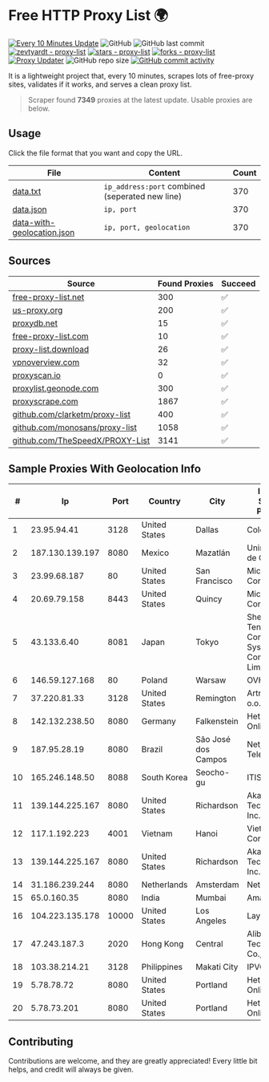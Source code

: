 
# Free HTTP Proxy List 🌍

[![Every 10 Minutes Update](https://github.com/mertguvencli/http-proxy-list/actions/workflows/main.yml/badge.svg?branch=main)](https://github.com/mertguvencli/http-proxy-list/actions/workflows/main.yml)
![GitHub](https://img.shields.io/github/license/mertguvencli/http-proxy-list)
![GitHub last commit](https://img.shields.io/github/last-commit/mertguvencli/http-proxy-list)
[![zevtyardt - proxy-list](https://img.shields.io/static/v1?label=zevtyardt&message=proxy-list&color=blue&logo=github)](https://github.com/zevtyardt/proxy-list "Go to GitHub repo")
[![stars - proxy-list](https://img.shields.io/github/stars/zevtyardt/proxy-list?style=social)](https://github.com/zevtyardt/proxy-list)
[![forks - proxy-list](https://img.shields.io/github/forks/zevtyardt/proxy-list?style=social)](https://github.com/zevtyardt/proxy-list)
[![Proxy Updater](https://github.com/zevtyardt/proxy-list/workflows/Proxy%20Updater/badge.svg)](https://github.com/zevtyardt/proxy-list/actions?query=workflow:"Proxy+Updater")
![GitHub repo size](https://img.shields.io/github/repo-size/zevtyardt/proxy-list)
[![GitHub commit activity](https://img.shields.io/github/commit-activity/m/zevtyardt/proxy-list?logo=commits)](https://github.com/zevtyardt/proxy-list/commits/main)

It is a lightweight project that, every 10 minutes, scrapes lots of free-proxy sites, validates if it works, and serves a clean proxy list.

> Scraper found **7349** proxies at the latest update. Usable proxies are below.

## Usage

Click the file format that you want and copy the URL.

|File|Content|Count|
|----|-------|-----|
|[data.txt](https://raw.githubusercontent.com/mertguvencli/http-proxy-list/main/proxy-list/data.txt)|`ip_address:port` combined (seperated new line)|370|
|[data.json](https://raw.githubusercontent.com/mertguvencli/http-proxy-list/main/proxy-list/data.json)|`ip, port`|370|
|[data-with-geolocation.json](https://raw.githubusercontent.com/mertguvencli/http-proxy-list/main/proxy-list/data-with-geolocation.json)|`ip, port, geolocation`|370|

## Sources

|Source|Found Proxies|Succeed|
|------|-------------|-------|
|[free-proxy-list.net](https://free-proxy-list.net)|300|✅|
|[us-proxy.org](https://www.us-proxy.org)|200|✅|
|[proxydb.net](http://proxydb.net)|15|✅|
|[free-proxy-list.com](https://free-proxy-list.com/?page=&port=&type%5B%5D=http&type%5B%5D=https&up_time=0&search=Search)|10|✅|
|[proxy-list.download](https://www.proxy-list.download/HTTP)|26|✅|
|[vpnoverview.com](https://vpnoverview.com/privacy/anonymous-browsing/free-proxy-servers)|32|✅|
|[proxyscan.io](https://www.proxyscan.io)|0|✅|
|[proxylist.geonode.com](https://proxylist.geonode.com/api/proxy-list?limit=300&page=1&sort_by=lastChecked&sort_type=desc&protocols=http,https)|300|✅|
|[proxyscrape.com](https://api.proxyscrape.com/v2/?request=displayproxies&protocol=http&timeout=10000&country=all&ssl=all&anonymity=all)|1867|✅|
|[github.com/clarketm/proxy-list](https://raw.githubusercontent.com/clarketm/proxy-list/master/proxy-list-raw.txt)|400|✅|
|[github.com/monosans/proxy-list](https://raw.githubusercontent.com/monosans/proxy-list/main/proxies/http.txt)|1058|✅|
|[github.com/TheSpeedX/PROXY-List](https://raw.githubusercontent.com/TheSpeedX/PROXY-List/master/http.txt)|3141|✅|


## Sample Proxies With Geolocation Info

|#|Ip|Port|Country|City|Internet Service Provider|
|-|--|----|-------|----|-------------------------|
|1|23.95.94.41|3128|United States|Dallas|ColoCrossing|
|2|187.130.139.197|8080|Mexico|Mazatlán|Uninet S.A. de C.V.|
|3|23.99.68.187|80|United States|San Francisco|Microsoft Corporation|
|4|20.69.79.158|8443|United States|Quincy|Microsoft Corporation|
|5|43.133.6.40|8081|Japan|Tokyo|Shenzhen Tencent Computer Systems Company Limited|
|6|146.59.127.168|80|Poland|Warsaw|OVH SAS|
|7|37.220.81.33|3128|United States|Remington|Artnet Sp. z o.o.|
|8|142.132.238.50|8080|Germany|Falkenstein|Hetzner Online GmbH|
|9|187.95.28.19|8080|Brazil|São José dos Campos|Netjacarei Telecon Ltda|
|10|165.246.148.50|8088|South Korea|Seocho-gu|ITIS|
|11|139.144.225.167|8080|United States|Richardson|Akamai Technologies, Inc.|
|12|117.1.192.223|4001|Vietnam|Hanoi|Viettel Corporation|
|13|139.144.225.167|8080|United States|Richardson|Akamai Technologies, Inc.|
|14|31.186.239.244|8080|Netherlands|Amsterdam|NetSkope Inc|
|15|65.0.160.35|8080|India|Mumbai|Amazon.com|
|16|104.223.135.178|10000|United States|Los Angeles|LayerHost|
|17|47.243.187.3|2020|Hong Kong|Central|Alibaba (US) Technology Co., Ltd.|
|18|103.38.214.21|3128|Philippines|Makati City|IPVG|
|19|5.78.78.72|8080|United States|Portland|Hetzner Online GmbH|
|20|5.78.73.201|8080|United States|Portland|Hetzner Online GmbH|



## Contributing

Contributions are welcome, and they are greatly appreciated! Every
little bit helps, and credit will always be given.

